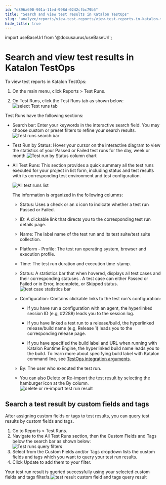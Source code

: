 ```yaml
---
id: "e896a690-901a-11ed-998d-0242cfbc79b5"
title: "Search and view test results in Katalon TestOps"
slug: "analyze/reports/view-test-reports/view-test-reports-in-katalon-testops/view-test-run-results/search-and-view-test-results-in-katalon-testops"
hide_title: true
---
```

import useBaseUrl from '@docusaurus/useBaseUrl';


# <a id="concept-4099" class="anchor_top_offset"/><a id="ariaid-title1" class="anchor_top_offset"/>Search and view test results in <span xmlns="http://www.w3.org/1999/xhtml" className="ph">Katalon TestOps</span> 

<div xmlns="http://www.w3.org/1999/xhtml" className="p">To view test reports in <span className="ph">Katalon TestOps</span>:<ol className="ol"><li className="li">
      <p className="p">On the main menu, click <span className="ph uicontrol">Reports</span> &gt; <span className="ph uicontrol">Test Runs</span>.</p>
    </li><li className="li">
      <p className="p">On <span className="ph uicontrol">Test Runs</span>, click the <span className="ph uicontrol">Test Runs</span> tab as shown below:<img className="image" src={useBaseUrl("/99ad1f90-901b-11ed-998d-0242cfbc79b5.png")} alt="select Test runs tab" /></p>
    </li></ol></div>
<div xmlns="http://www.w3.org/1999/xhtml" className="p"><span className="ph uicontrol">Test Runs</span> have the following sections:<ul className="ul"><li className="li">
      <p className="p"><span className="ph uicontrol">Search bar</span>: Enter your keywords in the interactive search field. You may choose custom or preset filters to refine your search results.<img className="image" src={useBaseUrl("/984cf350-901b-11ed-998d-0242cfbc79b5.png")} alt="Test runs search bar" /></p>
    </li><li className="li">
      <p className="p"><span className="ph uicontrol">Test Run by Status</span>: Hover your cursor on the interactive diagram to view the statistics of your <span className="ph uicontrol">Passed</span> or <span className="ph uicontrol">Failed</span> test runs for the day, week or month.<img className="image" src={useBaseUrl("/9925ee30-901b-11ed-998d-0242cfbc79b5.png")} alt="Test run by Status column chart" /></p>
    </li><li className="li">
      <p className="p"><span className="ph uicontrol">All Test Runs</span>: This section provides a quick summary all the test runs executed for your project in list form, including status and test results with its corresponding test environment and test configuration.</p> <img className="image" src={useBaseUrl("/9a0f8ae0-901b-11ed-998d-0242cfbc79b5.png")} alt="All test runs list" />
      <p className="p">The information is organized in the following columns:</p>
      <ul className="ul"><li className="li">
          <p className="p"><span className="ph uicontrol">Status</span>: Uses a check or an x icon to indicate whether a test run <span className="ph uicontrol">Passed</span> or <span className="ph uicontrol">Failed</span>.</p>
        </li><li className="li">
          <p className="p"><span className="ph uicontrol">ID</span>: A clickable link that directs you to the corresponding test run details page.</p>
        </li><li className="li">
          <p className="p"><span className="ph uicontrol">Name</span>: The label name of the test run and its test suite/test suite collection.</p>
        </li><li className="li">
          <p className="p"><span className="ph uicontrol">Platform - Profile</span>: The test run operating system, browser and execution profile.</p>
        </li><li className="li">
          <p className="p"><span className="ph uicontrol">Time</span>: The test run duration and execution time-stamp.</p>
        </li><li className="li">
          <p className="p"><span className="ph uicontrol">Status</span>: A statistics bar that when hovered, displays all test cases and their corresponding statuses . A test case can either <span className="ph uicontrol">Passed</span> or <span className="ph uicontrol">Failed</span> or in <span className="ph uicontrol">Error</span>, <span className="ph uicontrol">Incomplete</span>, or <span className="ph uicontrol">Skipped</span> status.<img className="image" src={useBaseUrl("/9adbb480-901b-11ed-998d-0242cfbc79b5.png")} alt="test case statistics bar" /></p>
        </li><li className="li">
          <div className="p"><span className="ph uicontrol">Configuration</span>: Contains clickable links to the test run's configuration:<ul className="ul"><li className="li">
                <p className="p">If you have run a configuration with an agent, the hyperlinked session ID (e.g, #2288) leads you to the session log.</p>
              </li><li className="li">
                <p className="p">If you have linked a test run to a release/build, the hyperlinked release/build name (e.g, Release 1) leads you to the corresponding release page.</p>
              </li><li className="li">
                <p className="p">If you have specified the build label and URL when running with Katalon Runtime Engine, the hyperlinked build name leads you to the build. To learn more about specifying build label with Katalon command line, see <a className="xref" href="/docs/execute/katalon-runtime-engine/command-line-syntax-in-katalon-runtime-engine#concept-9115">TestOps integration arguments</a>.</p>
              </li></ul></div>
        </li><li className="li">
          <p className="p"><span className="ph uicontrol">By</span>: The user who executed the test run.</p></li><li className="li"><p className="p">You can also <span className="ph uicontrol">Delete</span> or <span className="ph uicontrol">Re-import</span> the test result by selecting the hamburger icon at the <span className="ph uicontrol">By</span> column. <img className="image" src={useBaseUrl("/98b9bee0-901b-11ed-998d-0242cfbc79b5.png")} alt="delete or re-import test run result" /></p>
        </li></ul>
    </li></ul></div>

## <a id="task-2823" class="anchor_top_offset"/>Search a test result by custom fields and tags

<section xmlns="http://www.w3.org/1999/xhtml" className="section context">After assigning custom fields or tags to test results, you can query test results by custom fields and tags.</section> 
<ol xmlns="http://www.w3.org/1999/xhtml" className="ol steps"><li className="li step stepexpand"><span className="ph cmd">Go to <span className="ph uicontrol">Reports</span> &gt; <span className="ph uicontrol">Test Runs</span>.</span></li><li className="li step stepexpand"><span className="ph cmd">Navigate to the <span className="ph uicontrol">All Test Runs</span> section, then the <span className="ph uicontrol">Custom Fields</span> and <span className="ph uicontrol">Tags</span> below the search bar as shown below:</span><div className="itemgroup info"><img className="image" src={useBaseUrl("/a44abdf0-76c5-11ed-a602-0242cfbc79b5.png")} alt="Test runs query filters" /></div></li><li className="li step stepexpand"><span className="ph cmd">Select from the <span className="ph uicontrol">Custom Fields</span> and/or <span className="ph uicontrol">Tags</span> dropdown lists the custom fields and tags which you want to query your test run results. </span></li><li className="li step stepexpand"><span className="ph cmd">Click <span className="ph uicontrol">Update</span> to add them to your filter.</span></li></ol> 
<section xmlns="http://www.w3.org/1999/xhtml" className="section result">Your test run result is queried successfully using your selected custom fields and tags filter/s.<img className="image" src={useBaseUrl("/a5ecd530-76c5-11ed-a602-0242cfbc79b5.png")} alt="test result custom field and tags query result" /></section> 
